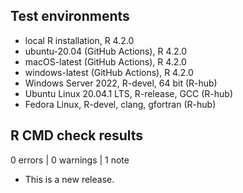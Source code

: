 ## Test environments
* local R installation, R 4.2.0
* ubuntu-20.04 (GitHub Actions), R 4.2.0
* macOS-latest (GitHub Actions), R 4.2.0
* windows-latest (GitHub Actions), R 4.2.0
* Windows Server 2022, R-devel, 64 bit (R-hub)
* Ubuntu Linux 20.04.1 LTS, R-release, GCC (R-hub)
* Fedora Linux, R-devel, clang, gfortran (R-hub)
## R CMD check results

0 errors | 0 warnings | 1 note

* This is a new release.
